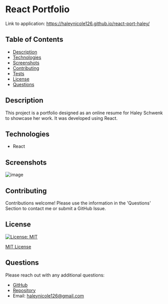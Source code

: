 
  
  # React Portfolio
  Link to application: https://haleynicole126.github.io/react-port-haley/

  ## Table of Contents
  - [Description](#description)
  - [Technologies](#technologies)
  - [Screenshots](#screenshots)
  - [Contributing](#contributing)
  - [Tests](#tests)
  - [License](#license)
  - [Questions](#questions)

  ## Description
  This project is a portfolio designed as an online resume for Haley Schwenk to showcase her work. It was developed using React. 

  ## Technologies
  - React
  
  ## Screenshots
  ![image](https://user-images.githubusercontent.com/94570754/170235271-34feb71d-aede-458f-9b72-6f54cb70b356.png)

  

  ## Contributing
  Contributions welcome! Please use the information in the 'Questions' Section to contact me or submit a GitHub Issue. 

  ## License 

  [![License: MIT](https://img.shields.io/badge/License-MIT-yellow.svg)](https://opensource.org/licenses/MIT) 

  [MIT License](https://opensource.org/licenses/MIT)

  ## Questions
  Please reach out with any additional questions: 
  - [GitHub](https://github.com/haleynicole126)
  - [Repository](https://github.com/HaleyNicole126/react-port-haley)
  - Email: haleynicole126@gmail.com



